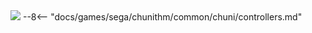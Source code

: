 <img class="header-logo" src="/img/sega/chunithm/star/logo.webp">
--8<-- "docs/games/sega/chunithm/common/chuni/controllers.md"